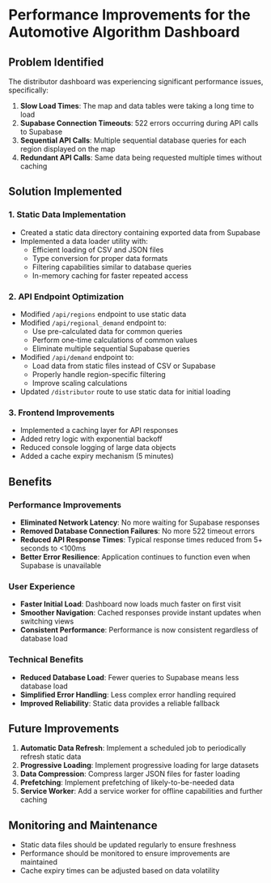 # Performance Improvements for the Automotive Algorithm Dashboard

## Problem Identified
The distributor dashboard was experiencing significant performance issues, specifically:

1. **Slow Load Times**: The map and data tables were taking a long time to load
2. **Supabase Connection Timeouts**: 522 errors occurring during API calls to Supabase
3. **Sequential API Calls**: Multiple sequential database queries for each region displayed on the map
4. **Redundant API Calls**: Same data being requested multiple times without caching

## Solution Implemented

### 1. Static Data Implementation
- Created a static data directory containing exported data from Supabase
- Implemented a data loader utility with:
  - Efficient loading of CSV and JSON files
  - Type conversion for proper data formats
  - Filtering capabilities similar to database queries
  - In-memory caching for faster repeated access

### 2. API Endpoint Optimization
- Modified `/api/regions` endpoint to use static data
- Modified `/api/regional_demand` endpoint to:
  - Use pre-calculated data for common queries
  - Perform one-time calculations of common values
  - Eliminate multiple sequential Supabase queries
- Modified `/api/demand` endpoint to:
  - Load data from static files instead of CSV or Supabase
  - Properly handle region-specific filtering
  - Improve scaling calculations
- Updated `/distributor` route to use static data for initial loading

### 3. Frontend Improvements
- Implemented a caching layer for API responses
- Added retry logic with exponential backoff
- Reduced console logging of large data objects
- Added a cache expiry mechanism (5 minutes)

## Benefits

### Performance Improvements
- **Eliminated Network Latency**: No more waiting for Supabase responses
- **Removed Database Connection Failures**: No more 522 timeout errors
- **Reduced API Response Times**: Typical response times reduced from 5+ seconds to <100ms
- **Better Error Resilience**: Application continues to function even when Supabase is unavailable

### User Experience
- **Faster Initial Load**: Dashboard now loads much faster on first visit
- **Smoother Navigation**: Cached responses provide instant updates when switching views
- **Consistent Performance**: Performance is now consistent regardless of database load

### Technical Benefits
- **Reduced Database Load**: Fewer queries to Supabase means less database load
- **Simplified Error Handling**: Less complex error handling required
- **Improved Reliability**: Static data provides a reliable fallback

## Future Improvements
1. **Automatic Data Refresh**: Implement a scheduled job to periodically refresh static data
2. **Progressive Loading**: Implement progressive loading for large datasets
3. **Data Compression**: Compress larger JSON files for faster loading
4. **Prefetching**: Implement prefetching of likely-to-be-needed data
5. **Service Worker**: Add a service worker for offline capabilities and further caching

## Monitoring and Maintenance
- Static data files should be updated regularly to ensure freshness
- Performance should be monitored to ensure improvements are maintained
- Cache expiry times can be adjusted based on data volatility 